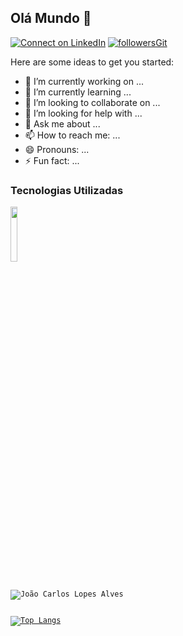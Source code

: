## Olá Mundo 👋


[![Connect on LinkedIn](https://img.shields.io/badge/--linkedin?label=LinkedIn&logo=LinkedIn&style=social)](https://www.linkedin.com/in/joaocarloslopes369/)
[![followersGit](https://img.shields.io/github/followers/joaocarloslo?style=social)](https://github.com/joaocarloslo)

Here are some ideas to get you started:

- 🔭 I’m currently working on ...
- 🌱 I’m currently learning ...
- 👯 I’m looking to collaborate on ...
- 🤔 I’m looking for help with ...
- 💬 Ask me about ...
- 📫 How to reach me: ...
- 😄 Pronouns: ...
- ⚡ Fun fact: ...

### Tecnologias Utilizadas

<code><img width="15%" src="https://www.vectorlogo.zone/logos/visualstudio_code/visualstudio_code-ar21.svg">
  
<img align="center" src="https://github-readme-stats.vercel.app/api?username=joaocarloslo&show_icons=true&locale=en" alt="João Carlos Lopes Alves" />
  
[![Top Langs](https://github-readme-stats.vercel.app/api/top-langs/?username=adrianoleitedasilva&layout=compact)](https://github.com/adrianoleitedasilva)
